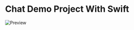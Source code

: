 # Chat Demo Project With Swift
![Preview](https://github.com/w-ryan-jung/Chart/blob/master/Chart/PreViewGIF/chatPreView.gif)
